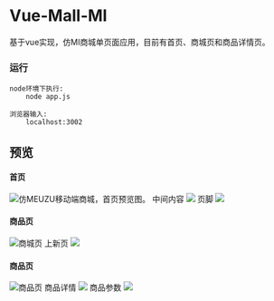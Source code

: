 # Vue-Mall-MI
基于vue实现，仿MI商城单页面应用，目前有首页、商城页和商品详情页。

### 运行
```
node环境下执行: 
    node app.js
    
浏览器输入:
    localhost:3002
```
## 预览

#### 首页
<img src="./preview/index.png" title="仿MEUZU移动端商城，首页预览图。">
中间内容
<img src="./preview/menu.png">
页脚
<img src="./preview/index_footer.png">

#### 商品页
<img src="./preview/mall.png" title="商城页">
上新页
<img src="./preview/mall_list.png">

#### 商品页
<img src="./preview/good.png" title="商品页">
商品详情
<img src="./preview/good_arg.png">
商品参数
<img src="./preview/good_dep.png">
